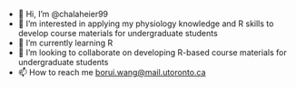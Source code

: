 - 👋 Hi, I’m @chalaheier99
- 👀 I’m interested in applying my physiology knowledge and R skills to develop course materials for undergraduate students
- 🌱 I’m currently learning R 
- 💞️ I’m looking to collaborate on developing R-based course materials for undergraduate students
- 📫 How to reach me borui.wang@mail.utoronto.ca 

<!---
chalaheier99/chalaheier99 is a ✨ special ✨ repository because its `README.md` (this file) appears on your GitHub profile.
You can click the Preview link to take a look at your changes.
--->
